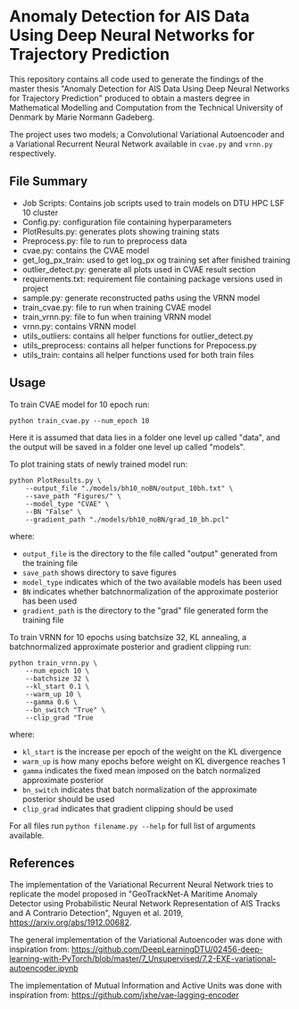 # Anomaly Detection for AIS Data Using Deep Neural Networks for Trajectory Prediction

This repository contains all code used to generate the findings of the master thesis "Anomaly Detection for AIS Data Using Deep Neural Networks for Trajectory Prediction" produced to obtain a masters degree in Mathematical Modelling and Computation from the Technical University of Denmark by Marie Normann Gadeberg. 

The project uses two models; a Convolutional Variational Autoencoder and a Variational Recurrent Neural Network available in `cvae.py` and `vrnn.py` respectively. 

## File Summary
* Job Scripts: Contains job scripts used to train models on DTU HPC LSF 10 cluster
* Config.py: configuration file containing hyperparameters
* PlotResults.py: generates plots showing training stats
* Preprocess.py: file to run to preprocess data
* cvae.py: contains the CVAE model
* get_log_px_train: used to get log_px og training set after finished training
* outlier_detect.py: generate all plots used in CVAE result section
* requirements.txt: requirement file containing package versions used in project
* sample.py: generate reconstructed paths using the VRNN model
* train_cvae.py: file to run when training CVAE model
* train_vrnn.py: file to fun when training VRNN model
* vrnn.py: contains VRNN model
* utils_outliers: contains all helper functions for outlier_detect.py
* utils_preprocess: contains all helper functions for Prepocess.py
* utils_train: contains all helper functions used for both train files 

## Usage
To train CVAE model for 10 epoch run:

`python train_cvae.py --num_epoch 10`

Here it is assumed that data lies in a folder one level up called "data", and the output will be saved in a folder one level up called "models". 

To plot training stats of newly trained model run:

```
python PlotResults.py \
    --output_file "./models/bh10_noBN/output_10bh.txt" \
    --save_path "Figures/" \
    --model_type "CVAE" \
    --BN "False" \
    --gradient_path "./models/bh10_noBN/grad_10_bh.pcl" 
```
where:
- `output_file` is the directory to the file called "output" generated from the training file
- `save_path` shows directory to save figures
- `model_type` indicates which of the two available models has been used
- `BN` indicates whether batchnormalization of the approximate posterior has been used
- `gradient_path` is the directory to the "grad" file generated form the training file

To train VRNN for 10 epochs using batchsize 32, KL annealing, a batchnormalized approximate posterior and gradient clipping run:

```
python train_vrnn.py \
    --num_epoch 10 \
    --batchsize 32 \
    --kl_start 0.1 \
    --warm_up 10 \
    --gamma 0.6 \
    --bn_switch "True" \
    --clip_grad "True 
```
where:
- `kl_start` is the increase per epoch of the weight on the KL divergence
- `warm_up` is how many epochs before weight on KL divergence reaches 1
- `gamma` indicates the fixed mean imposed on the batch normalized approximate posterior
- `bn_switch` indicates that batch normalization of the approximate posterior should be used
- `clip_grad` indicates that gradient clipping should be used

For all files run `python filename.py --help` for full list of arguments available. 

## References
The implementation of the Variational Recurrent Neural Network tries to replicate the model proposed in "GeoTrackNet-A Maritime Anomaly Detector using Probabilistic Neural Network Representation of AIS Tracks and A Contrario Detection", Nguyen et al. 2019, https://arxiv.org/abs/1912.00682.

The general implementation of the Variational Autoencoder was done with inspiration from: https://github.com/DeepLearningDTU/02456-deep-learning-with-PyTorch/blob/master/7_Unsupervised/7.2-EXE-variational-autoencoder.ipynb

The implementation of Mutual Information and Active Units was done with inspiration from: https://github.com/jxhe/vae-lagging-encoder
